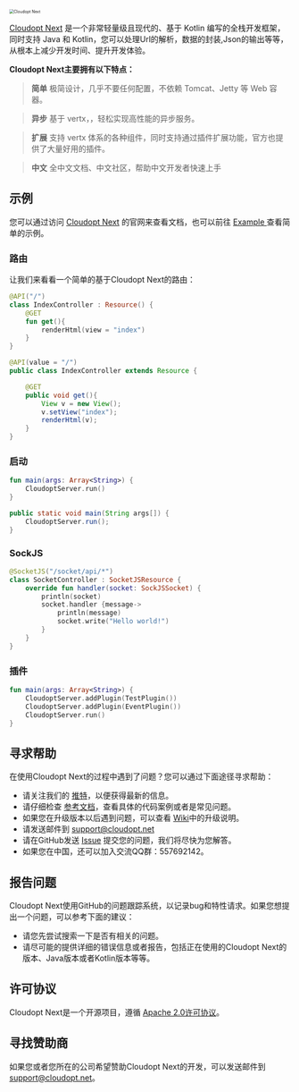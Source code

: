 <img src="https://www.cloudopt.net/static/images/logo.svg" alt="Cloudopt Next" style="zoom:50%;" />



[Cloudopt Next](https://next.cloudopt.net/) 是一个非常轻量级且现代的、基于 Kotlin 编写的全栈开发框架，同时支持 Java 和 Kotlin，您可以处理Url的解析，数据的封装,Json的输出等等，从根本上减少开发时间、提升开发体验。

**Cloudopt Next主要拥有以下特点：**

> **简单** 极简设计，几乎不要任何配置，不依赖 Tomcat、Jetty 等 Web 容器。

> **异步** 基于 vertx，，轻松实现高性能的异步服务。

> **扩展** 支持 vertx 体系的各种组件，同时支持通过插件扩展功能，官方也提供了大量好用的插件。

> **中文** 全中文文档、中文社区，帮助中文开发者快速上手

## 示例

您可以通过访问 [Cloudopt Next](https://next.cloudopt.net) 的官网来查看文档，也可以前往 [Example ](https://github.com/cloudoptlab/cloudopt-next-example)查看简单的示例。

### 路由

让我们来看看一个简单的基于Cloudopt Next的路由：

````kotlin
@API("/")
class IndexController : Resource() {
    @GET
    fun get(){
        renderHtml(view = "index")
    }
}
````

````java
@API(value = "/")
public class IndexController extends Resource {

    @GET
    public void get(){
        View v = new View();
        v.setView("index");
        renderHtml(v);
    }
}
````

### 启动
````kotlin
fun main(args: Array<String>) {
    CloudoptServer.run()
}
````

````java
public static void main(String args[]) {
    CloudoptServer.run();
}
````

### SockJS
````kotlin
@SocketJS("/socket/api/*")
class SocketController : SocketJSResource {
    override fun handler(socket: SockJSSocket) {
        println(socket)
        socket.handler {message->
            println(message)
            socket.write("Hello world!")
        }
    }
}
````

### 插件
````kotlin
fun main(args: Array<String>) {
    CloudoptServer.addPlugin(TestPlugin())
    CloudoptServer.addPlugin(EventPlugin())
    CloudoptServer.run()
}

````

## 寻求帮助

在使用Cloudopt Next的过程中遇到了问题？您可以通过下面途径寻求帮助：

- 请关注我们的 [推特](https://twitter.com/)，以便获得最新的信息。
- 请仔细检查 [参考文档](https://next.cloudopt.net)，查看具体的代码案例或者是常见问题。
- 如果您在升级版本以后遇到问题，可以查看 [Wiki](https://github.com/cloudoptlab/cloudopt-next/wiki)中的升级说明。
- 请发送邮件到 support@cloudopt.net
- 请在GitHub发送 [Issue](https://github.com/cloudoptlab/cloudopt-next/issues) 提交您的问题，我们将尽快为您解答。
- 如果您在中国，还可以加入交流QQ群：557692142。

## 报告问题
Cloudopt Next使用GitHub的问题跟踪系统，以记录bug和特性请求。如果您想提出一个问题，可以参考下面的建议：

- 请您先尝试搜索一下是否有相关的问题。
- 请尽可能的提供详细的错误信息或者报告，包括正在使用的Cloudopt Next的版本、Java版本或者Kotlin版本等等。

## 许可协议
Cloudopt Next是一个开源项目，遵循 [Apache 2.0许可协议](http://www.apache.org/licenses/LICENSE-2.0.html)。

## 寻找赞助商
如果您或者您所在的公司希望赞助Cloudopt Next的开发，可以发送邮件到 support@cloudopt.net。
